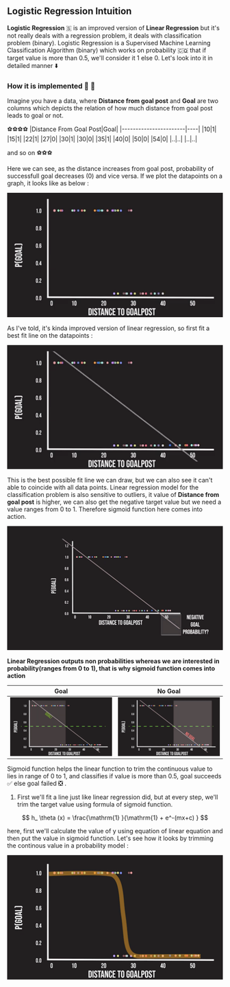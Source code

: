 ## Logistic Regression Intuition

**Logistic Regression** 🇸 is an improved version of **Linear Regression** but it's not really deals with a regression problem, it deals with classification problem (binary). Logistic Regression is a Supervised Machine Learning Classification Algorithm (binary) which works on probability 🇨🇶 that if target value is more than 0.5, we'll consider it 1 else 0. Let's look into it in detailed manner ⬇️

### How it is implemented 🤔 💭

Imagine you have a data, where **Distance from goal post** and **Goal** are two columns which depicts the relation of how much distance from goal post leads to goal or not.

⚽⚽⚽⚽
|Distance From Goal Post|Goal|
|-----------------------|----|
|10|1|
|15|1|
|22|1|
|27|0|
|30|1|
|30|0|
|35|1|
|40|0|
|50|0|
|54|0|
|..|..|
|..|..|

and so on ⚽⚽⚽

Here we can see, as the distance increases from goal post, probability of successfull goal decreases (0) and vice versa. If we plot the datapoints on a graph, it looks like as below :

<img src="https://github.com/Hg03/Story-Of-ML/blob/main/assets/Screenshot%20from%202023-04-28%2019-09-49.png">

As I've told, it's kinda improved version of linear regression, so first fit a best fit line on the datapoints :

<img src = "https://github.com/Hg03/Story-Of-ML/blob/main/assets/fittingline.png">

This is the best possible fit line we can draw, but we can also see it can't able to coincide with all data points. Linear regression model for the classification problem is also sensitive to outliers, it value of **Distance from goal post** is higher, we can also get the negative target value but we need a value ranges from 0 to 1. Therefore sigmoid function here comes into action.

<img src = "https://github.com/Hg03/Story-Of-ML/blob/main/assets/negativevalue.png">

**Linear Regression outputs non probabilities whereas we are interested in probability(ranges from 0 to 1), that is why sigmoid function comes into action**

|Goal|No Goal|
|----|-------|
|<img src = "https://github.com/Hg03/Story-Of-ML/blob/main/assets/goal.png">|<img src = "https://github.com/Hg03/Story-Of-ML/blob/main/assets/nogoal.png">|

Sigmoid function helps the linear function to trim the continuous value to lies in range of 0 to 1, and classifies if value is more than 0.5, goal succeeds ✅ else goal failed ❎ .

1. First we'll fit a line just like linear regression did, but at every step, we'll trim the target value using formula of sigmoid function.

$$ h_ \theta (x) =  \frac{\mathrm{1} }{\mathrm{1} + e^-(mx+c) }  $$

here, first we'll calculate the value of y using equation of linear equation and then put the value in sigmoid function. Let's see how it looks by trimming the continous value in a probability model :

<img src = "https://github.com/Hg03/Story-Of-ML/blob/main/assets/sigmoid.png">






